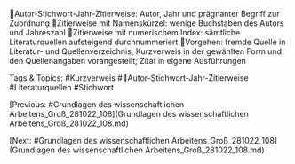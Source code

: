 Autor-Stichwort-Jahr-Zitierweise: Autor, Jahr und prägnanter Begriff zur Zuordnung
Zitierweise mit Namenskürzel: wenige Buchstaben des Autors und Jahreszahl
Zitierweise mit numerischem Index: sämtliche Literaturquellen aufsteigend durchnummeriert
Vorgehen: fremde Quelle in Literatur- und Quellenverzeichnis; Kurzverweis in der 
gewählten Form und den Quellenangaben vorangestellt; Zitat in eigene Ausführungen 

   Tags & Topics:
   #Kurzverweis
   #Autor-Stichwort-Jahr-Zitierweise
   #Literaturquellen
   #Stichwort

[Previous: #Grundlagen des wissenschaftlichen Arbeitens_Groß_281022_108](Grundlagen des wissenschaftlichen Arbeitens_Groß_281022_108.md)

[Next: #Grundlagen des wissenschaftlichen Arbeitens_Groß_281022_108](Grundlagen des wissenschaftlichen Arbeitens_Groß_281022_108.md)